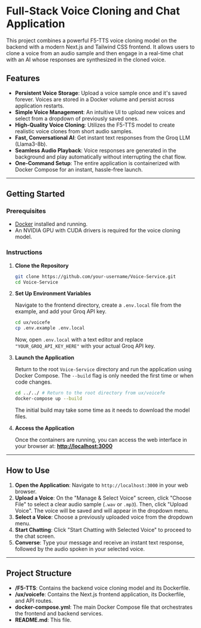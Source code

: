 # Full-Stack Voice Cloning and Chat Application

This project combines a powerful F5-TTS voice cloning model on the backend with a modern Next.js and Tailwind CSS frontend. It allows users to clone a voice from an audio sample and then engage in a real-time chat with an AI whose responses are synthesized in the cloned voice.

## Features

- **Persistent Voice Storage**: Upload a voice sample once and it's saved forever. Voices are stored in a Docker volume and persist across application restarts.
- **Simple Voice Management**: An intuitive UI to upload new voices and select from a dropdown of previously saved ones.
- **High-Quality Voice Cloning**: Utilizes the F5-TTS model to create realistic voice clones from short audio samples.
- **Fast, Conversational AI**: Get instant text responses from the Groq LLM (Llama3-8b).
- **Seamless Audio Playback**: Voice responses are generated in the background and play automatically without interrupting the chat flow.
- **One-Command Setup**: The entire application is containerized with Docker Compose for an instant, hassle-free launch.

---

## Getting Started

### Prerequisites

- [Docker](https://www.docker.com/products/docker-desktop/) installed and running.
- An NVIDIA GPU with CUDA drivers is required for the voice cloning model.

### Instructions

1.  **Clone the Repository**

    ```bash
    git clone https://github.com/your-username/Voice-Service.git
    cd Voice-Service
    ```

2.  **Set Up Environment Variables**

    Navigate to the frontend directory, create a `.env.local` file from the example, and add your Groq API key.

    ```bash
    cd ux/voicefe
    cp .env.example .env.local
    ```

    Now, open `.env.local` with a text editor and replace `"YOUR_GROQ_API_KEY_HERE"` with your actual Groq API key.

3.  **Launch the Application**

    Return to the root `Voice-Service` directory and run the application using Docker Compose. The `--build` flag is only needed the first time or when code changes.

    ```bash
    cd ../../ # Return to the root directory from ux/voicefe
    docker-compose up --build
    ```

    The initial build may take some time as it needs to download the model files.

4.  **Access the Application**

    Once the containers are running, you can access the web interface in your browser at:
    [**http://localhost:3000**](http://localhost:3000)

---

## How to Use

1.  **Open the Application**: Navigate to `http://localhost:3000` in your web browser.
2.  **Upload a Voice**: On the "Manage & Select Voice" screen, click "Choose File" to select a clear audio sample (`.wav` or `.mp3`). Then, click "Upload Voice". The voice will be saved and will appear in the dropdown menu.
3.  **Select a Voice**: Choose a previously uploaded voice from the dropdown menu.
4.  **Start Chatting**: Click "Start Chatting with Selected Voice" to proceed to the chat screen.
5.  **Converse**: Type your message and receive an instant text response, followed by the audio spoken in your selected voice.

---

## Project Structure

- **/F5-TTS**: Contains the backend voice cloning model and its Dockerfile.
- **/ux/voicefe**: Contains the Next.js frontend application, its Dockerfile, and API routes.
- **docker-compose.yml**: The main Docker Compose file that orchestrates the frontend and backend services.
- **README.md**: This file.
